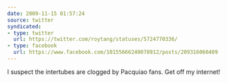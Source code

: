 ```yaml
---
date: 2009-11-15 01:57:24
source: twitter
syndicated:
- type: twitter
  url: https://twitter.com/roytang/statuses/5724770336/
- type: facebook
  url: https://www.facebook.com/10155666240078912/posts/209316060409
---
```


I suspect the intertubes are clogged by Pacquiao fans. Get off my internet!